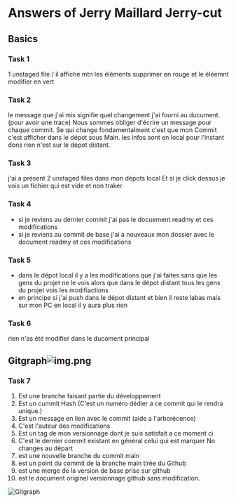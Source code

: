 # Answers of Jerry Maillard Jerry-cut

## Basics
### Task 1
1 unstaged file  /  il affiche mtn les éléments supprimer en rouge et le éléemnt modifier en vert


### Task 2
le message que j'ai mis signifie quel changement j'ai fourni au ducument. (pour avoir une trace)
Nous sommes obliger d'écrire un message pour chaque commit. 
Se qui change fondamentalment c'est que mon Commit c'est afficher dans le dépot sous Main. 
les infos sont en local pour l'instant dons rien n'est sur le dépot distant. 



### Task 3
j'ai a présent 2 unstaged files dans mon dépots local
Et si je click dessus je vois un fichier qui est vide et non traker.
### Task 4
* si je reviens au dernier commit j'ai pas le docuement readmy et ces modifications
* si je reviens au commit de base j'ai a nouveaux mon dossier avec le document readmy et ces modifications

### Task 5
* dans le dépot local il y a les modifications que j'ai faites sans que les gens du projet ne le vois alors que dans le dépot distant tous les gens du projet vois les modifiactions
* en principe si j'ai push dans le dépot distant et bien il reste labas mais sur mon PC en local il y aura plus rien


### Task 6
 rien n'as été modifier dans le ducoment principal
## Gitgraph![img.png](img.png)

### Task 7
1. Est une branche faisant partie du développement
2. Est un cummit Hash (C'est un numéro dédier a ce commit qui le rendra unique.)
3. Est un message en lien avec le commit (aide a l'arborécence)
4. C'est l'auteur des modifications
5. Est un tag de mon versionnage dont je suis satisfait a ce moment ci
6. C'est le dernier commit existant en général celui qui est marquer No changes au départ
7. est une nouvelle branche du commit main
8. est un point du commit de la branche main tirée du Github
9. est une merge de la version de base prise sur github
10. est le document originel versionnage github sans modification.

![Gitgraph](img/gitgraph.svg)